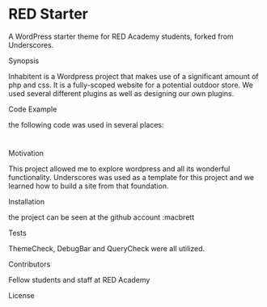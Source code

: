 # RED Starter

A WordPress starter theme for RED Academy students, forked from Underscores.

Synopsis

Inhabitent is a Wordpress project that makes use of a significant amount of php and css. It is a fully-scoped website for a potential outdoor store. We used several different plugins as well as designing our own plugins.

Code Example

the following code was used in several places:

<div class="archive-title">
<h1><?php echo str_replace('Product Type: ','',get_the_archive_title()); ?></h1>
<p><?php echo term_description() ?></p>
</div>


Motivation

This project allowed me to explore wordpress and all its wonderful functionality. Underscores was used as a template for this project and we learned how to build a site from that foundation.

Installation

the project can be seen at the github account :macbrett



Tests

ThemeCheck, DebugBar and QueryCheck were all utilized.

Contributors

Fellow students and staff at RED Academy

License

